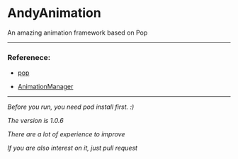 # AndyAnimation
An amazing animation framework based on Pop

---

### __Referenece:__

* [pop](https://github.com/facebook/pop)

* [AnimationManager](https://github.com/brainoffline/AnimationManager)

---
_Before you run, you need pod install first. :)_

_The version is 1.0.6_

_There are a lot of experience to improve_

_If you are also interest on it, just pull request_
